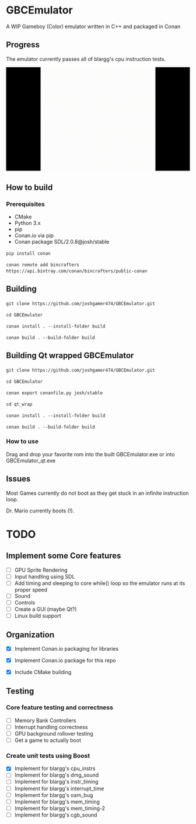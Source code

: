 # GBCEmulator
A WIP Gameboy (Color) emulator written in C++ and packaged in Conan

## Progress

The emulator currently passes all of blargg's cpu instruction tests.

![](https://github.com/joshgamer474/GBCEmulator/raw/master/res/blargg_cpu_intrs.gif)

## How to build

### Prerequisites

* CMake
* Python 3.x
* pip
* Conan.io via pip
* Conan package SDL/2.0.8@josh/stable

```pip install conan```

```conan remote add bincrafters https://api.bintray.com/conan/bincrafters/public-conan```

## Building

```git clone https://github.com/joshgamer474/GBCEmulator.git```

```cd GBCEmulator```

```conan install . --install-folder build```

```conan build . --build-folder build```

## Building Qt wrapped GBCEmulator

```git clone https://github.com/joshgamer474/GBCEmulator.git```

```cd GBCEmulator```

```conan export conanfile.py josh/stable```

```cd qt_wrap```

```conan install . --install-folder build```

```conan build . --build-folder build```

### How to use
Drag and drop your favorite rom into the built GBCEmulator.exe or into GBCEmulator_qt.exe


## Issues

Most Games currently do not boot as they get stuck in an infinite instruction loop.

Dr. Mario currently boots (!).


# TODO

## Implement some Core features
- [ ] GPU Sprite Rendering
- [ ] Input handling using SDL
- [ ] Add timing and sleeping to core while() loop so the emulator runs at its proper speed
- [ ] Sound
- [ ] Controls
- [ ] Create a GUI (maybe Qt?)
- [ ] Linux build support

## Organization
- [x] Implement Conan.io packaging for libraries
- [x] Implement Conan.io package for this repo
- [x] Include CMake building


## Testing

### Core feature testing and correctness
- [ ] Memory Bank Controllers
- [ ] Interrupt handling correctness
- [ ] GPU background rollover testing
- [ ] Get a game to actually boot

### Create unit tests using Boost
- [x] Implement for blargg's cpu_instrs
- [ ] Implement for blargg's dmg_sound
- [ ] Implement for blargg's instr_timing
- [ ] Implement for blargg's interrupt_time
- [ ] Implement for blargg's oam_bug
- [ ] Implement for blargg's mem_timing
- [ ] Implement for blargg's mem_timing-2
- [ ] Implement for blargg's cgb_sound

